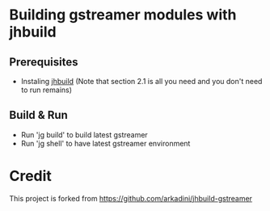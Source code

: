# Building gstreamer modules with jhbuild

## Prerequisites

- Instaling [jhbuild](https://developer.gnome.org/jhbuild/stable/getting-started.html.en#getting-started-install) (Note that section 2.1 is all you need and you don't need to run remains)

## Build & Run

- Run 'jg build' to build latest gstreamer
- Run 'jg shell' to have latest gstreamer environment

# Credit

This project is forked from https://github.com/arkadini/jhbuild-gstreamer
